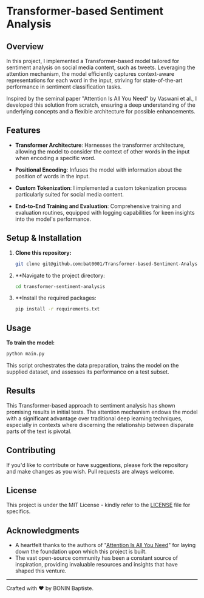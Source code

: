 # Transformer-based Sentiment Analysis

## Overview

In this project, I implemented a Transformer-based model tailored for sentiment analysis on social media content, such as tweets. Leveraging the attention mechanism, the model efficiently captures context-aware representations for each word in the input, striving for state-of-the-art performance in sentiment classification tasks.

Inspired by the seminal paper "Attention Is All You Need" by Vaswani et al., I developed this solution from scratch, ensuring a deep understanding of the underlying concepts and a flexible architecture for possible enhancements.

## Features

- **Transformer Architecture**: Harnesses the transformer architecture, allowing the model to consider the context of other words in the input when encoding a specific word.
  
- **Positional Encoding**: Infuses the model with information about the position of words in the input.
  
- **Custom Tokenization**: I implemented a custom tokenization process particularly suited for social media content.
  
- **End-to-End Training and Evaluation**: Comprehensive training and evaluation routines, equipped with logging capabilities for keen insights into the model's performance.

## Setup & Installation

1. **Clone this repository:**
   ```bash
   git clone git@github.com:bat0001/Transformer-based-Sentiment-Analysis.git

2. **Navigate to the project directory:
   ```bash
   cd transformer-sentiment-analysis

3. **Install the required packages:
   ```bash
   pip install -r requirements.txt

## Usage

**To train the model:**
   ```bash
   python main.py
```


This script orchestrates the data preparation, trains the model on the supplied dataset, and assesses its performance on a test subset.

## Results

This Transformer-based approach to sentiment analysis has shown promising results in initial tests. The attention mechanism endows the model with a significant advantage over traditional deep learning techniques, especially in contexts where discerning the relationship between disparate parts of the text is pivotal.

## Contributing

If you'd like to contribute or have suggestions, please fork the repository and make changes as you wish. Pull requests are always welcome.

## License

This project is under the MIT License - kindly refer to the [LICENSE](LICENSE) file for specifics.

## Acknowledgments

- A heartfelt thanks to the authors of "[Attention Is All You Need](https://arxiv.org/pdf/1706.03762.pdf?)" for laying down the foundation upon which this project is built.
- The vast open-source community has been a constant source of inspiration, providing invaluable resources and insights that have shaped this venture.

---

Crafted with ❤️ by BONIN Baptiste.




